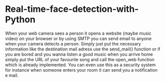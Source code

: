 # Real-time-face-detection-with-Python

When your web camera sees a person it opens a website (maybe music video) on your browser or by using SMTP you can send email to anyone when your camera detects a person. Simply just put the necessary information like the destination mail adress use the send_mail() function or if you are bored and you wanna listen a good music when you arrive home simply put the URL of your favourite song and call the open_web function which is already implemented. You can even use this as a security system for instance when someone enters your room it can send you a notification e mail.
